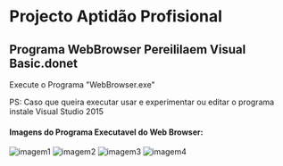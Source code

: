 # Projecto Aptidão Profisional

## Programa WebBrowser Pereililaem Visual Basic.donet

Execute o Programa "WebBrowser.exe"

PS: Caso que queira executar usar e experimentar ou editar o programa instale Visual Studio 2015

#### Imagens do Programa Executavel do Web Browser:

![imagem1](https://cloud.githubusercontent.com/assets/9846274/14226743/fb8d7ee4-f8e2-11e5-8462-48737e6f6055.png)
![imagem2](https://cloud.githubusercontent.com/assets/9846274/14226744/fb9023ce-f8e2-11e5-8684-97c414a6f038.png)
![imagem3](https://cloud.githubusercontent.com/assets/9846274/14226745/fb92bc24-f8e2-11e5-92a0-cf06bb94120d.png)
![imagem4](https://cloud.githubusercontent.com/assets/9846274/14226746/fb956e42-f8e2-11e5-89f6-6ac53cb1a438.png)





